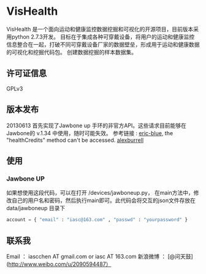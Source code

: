 # VisHealth

VisHealth 是一个面向运动和健康监控数据挖掘和可视化的开源项目，目前版本采用python 2.7.3开发。
目标在于集成各种可穿戴设备，将用户的运动和健康监控信息整合在一起，打破不同可穿戴设备厂家的数据壁垒，形成用于运动和健康数据的可视化和挖掘代码包。
创建数据挖掘的样本数据集。

## 许可证信息
GPLv3

## 版本发布

20130613
首先实现了Jawbone up 手环的非官方API。这些请求目前能够在Jawbone的 v.1.34 中使用，随时可能失效。
参考链接 : [eric-blue](http://eric-blue.com/2011/11/28/jawbone-up-api-discovery/), the "healthCredits" method can't be accessed. [alexburrell](https://github.com/alexburrell/up-for-status-board])

## 使用

### Jawbone UP
如果想使用这段代码，可以在打开 /devices/jawboneup.py， 在main方法中，修改自己的用户名和密码，然后执行main即可。此代码会将交互的json文件存放在 data/jawboneup 目录下
```python
account = { "email" : "iasc@163.com" , "passwd" : "yourpassword" }
```

## 联系我
Email ： iascchen AT gmail.com or iasc AT 163.com
新浪微博 ： [@问天鼓](http://www.weibo.com/u/2090594487）


